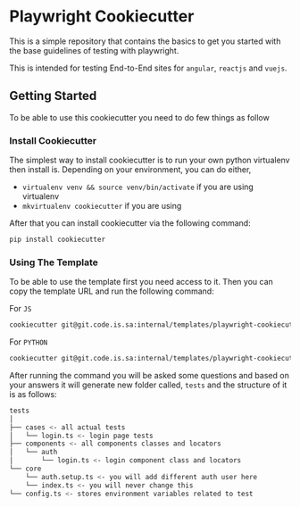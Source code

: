 # Playwright Cookiecutter

This is a simple repository that contains the basics to get you started with the base guidelines of testing with playwright.

This is intended for testing End-to-End sites for `angular`, `reactjs` and `vuejs`.

## Getting Started

To be able to use this cookiecutter you need to do few things as follow

### Install Cookiecutter

The simplest way to install cookiecutter is to run your own python virtualenv then install is.
Depending on your environment, you can do either,

-   `virtualenv venv && source venv/bin/activate` if you are using virtualenv
-   `mkvirtualenv cookiecutter` if you are using

After that you can install cookiecutter via the following command:

```bash
pip install cookiecutter
```

### Using The Template

To be able to use the template first you need access to it. Then you can copy the template URL and run the following command:

For `JS`

```bash
cookiecutter git@git.code.is.sa:internal/templates/playwright-cookiecutter.git -c js
```

For `PYTHON`

```bash
cookiecutter git@git.code.is.sa:internal/templates/playwright-cookiecutter.git -c python
```

After running the command you will be asked some questions and based on your answers it will generate
new folder called, `tests` and the structure of it is as follows:

```bash
tests
│
├── cases <- all actual tests
│   └── login.ts <- login page tests
├── components <- all components classes and locators
│   └── auth
│       └── login.ts <- login component class and locators
└── core
    └── auth.setup.ts <- you will add different auth user here
    └── index.ts <- you will never change this
└── config.ts <- stores environment variables related to test
```
